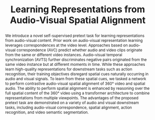 ---
id:             2020-sptalign
title:          "Learning Representations from Audio-Visual Spatial Alignment"
authors:        
    - [Me, "*"]
    - [YiLi, "*"]
    - Nuno
venue:          Neural Information Processing Systems (NeurIPS), 2020.
year:           "2020-10"
thumbnail:      assets/publications/2020-sptalign/thumbnail.jpg
bibtex:         "@inproceedings{morgadoNIPS20,<br>&emsp;title={Learning Representations from Audio-Visual Spatial Alignment},<br>&emsp;author={Pedro Morgado, Yi Li, Nuno Vasconcelos},<br>&emsp;booktitle={Advances in Neural Information Processing Systems (NeurIPS)},<br>&emsp;year={2020}<br>}"
links:
    pdf:        assets/publications/2020-sptalign/paper.pdf
    paper:      https://arxiv.org/abs/2011.01819
    suppl:      assets/publications/2020-sptalign/suppl.pdf
    code:       https://github.com/pedro-morgado/AVSpatialAlignment
    video:      https://youtu.be/E77nkQs1RMc
    bibtex:     assets/publications/2020-sptalign/ref.txt
other_venues:
    - title:    "[Workshop] Learning Representations from Audio-Visual Spatial Alignment"
      authors:    
      - [YiLi, "*"]
      - [Me, "*"]
      - Nuno
      venue:    CVPR Workshop - Sight and Sound, 2021.
      links:
        paper:  https://sightsound.org/papers/2021/Yi_Li_Learning_Representations_from_Audio-Visual_Spatial_Alignment.pdf
        talk:   https://youtu.be/IEFuj7WGO-c?t=3865
layout: project
short_title: Scripps Plankton Imaging System
video_embed: https://www.youtube.com/embed/E77nkQs1RMc
abstract: "We introduce a novel self-supervised pretext task for learning representations from audio-visual content. Prior work on audio-visual representation learning leverages correspondences at the video level. Approaches based on audio-visual correspondence (AVC) predict whether audio and video clips originate from the same or different video instances. Audio-visual temporal synchronization (AVTS) further discriminates negative pairs originated from the same video instance but at different moments in time. While these approaches learn high-quality representations for downstream tasks such as action recognition, their training objectives disregard spatial cues naturally occurring in audio and visual signals. To learn from these spatial cues, we tasked a network to perform contrastive audio-visual spatial alignment of 360° video and spatial audio. The ability to perform spatial alignment is enhanced by reasoning over the full spatial content of the 360° video using a transformer architecture to combine representations from multiple viewpoints. The advantages of the proposed pretext task are demonstrated on a variety of audio and visual downstream tasks, including audio-visual correspondence, spatial alignment, action recognition, and video semantic segmentation."
---